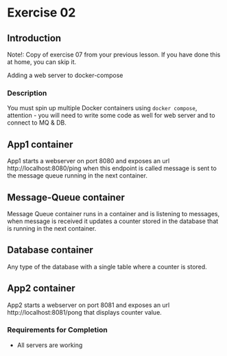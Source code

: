 # Exercise 02

## Introduction

Note!: Copy of exercise 07 from your previous lesson. If you have done this at home, you can skip it.

Adding a web server to docker-compose

### Description

You must spin up multiple Docker containers using `docker compose`, attention - you will need to write some code as well for web server and to connect to MQ & DB.

## App1 container

App1 starts a webserver on port 8080 and exposes an url http://localhost:8080/ping when this endpoint is called message is sent to the message queue running in the next container.

## Message-Queue container

Message Queue container runs in a container and is listening to messages, when message is received it updates a counter stored in the database that is running in the next container.

## Database container

Any type of the database with a single table where a counter is stored.

## App2 container

App2 starts a webserver on port 8081 and exposes an url http://localhost:8081/pong that displays counter value.


### Requirements for Completion

- All servers are working